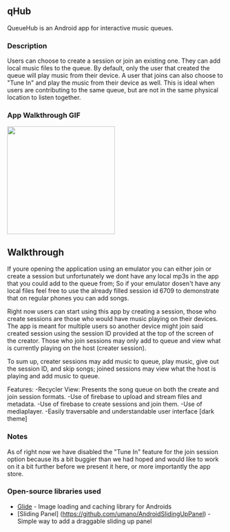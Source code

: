 ## qHub
QueueHub is an Android app for interactive music queues.

### Description
Users can choose to create a session or join an existing one. They can add local music files to the queue. By default, only the user that created the queue will play music from their device. A user that joins can also choose to "Tune In" and play the music from their device as well. This is ideal when users are contributing to the same queue, but are not in the same physical location to listen together.

### App Walkthrough GIF
<img src="YOUR_GIF_URL_HERE" width=250><br>

## Walkthrough
If youre opening the application using an emulator you can either join or create a session but unfortunately we dont have any local mp3s in the app that you could add to the queue from; So if your emulator dosen't have any local files feel free to use the already filled session id 6709 to demonstrate that on regular phones you can add songs. 

Right now users can start using this app by creating a session, those who create sessions are those who would have music playing on their devices. The app is meant for multiple users so another device might join said created session using the session ID provided at the top of the screen of the creator. Those who join sessions may only add to queue and view what is currently playing on the host (creater session).

To sum up, creater sessions may add music to queue, play music, give out the session ID, and skip songs; joined sessions may view what the host is playing and add music to queue.

Features:
-Recycler View: Presents the song queue on both the create and join session formats.
-Use of firebase to upload and stream files and metadata.
-Use of firebase to create sessions and join them.
-Use of mediaplayer.
-Easily traversable and understandable user interface [dark theme]

### Notes
As of right now we have disabled the "Tune In" feature for the join session option because its a bit buggier than we had hoped and would like to work on it a bit further before we present it here, or more importantly the app store.

### Open-source libraries used 
- [Glide](https://github.com/bumptech/glide) - Image loading and caching library for Androids
- [Sliding Panel] (https://github.com/umano/AndroidSlidingUpPanel) - Simple way to add a draggable sliding up panel
